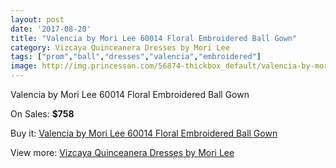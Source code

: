 ```yaml
---
layout: post
date: '2017-08-20'
title: "Valencia by Mori Lee 60014 Floral Embroidered Ball Gown"
category: Vizcaya Quinceanera Dresses by Mori Lee
tags: ["prom","ball","dresses","valencia","embroidered"]
image: http://img.princessan.com/56874-thickbox_default/valencia-by-mori-lee-60014-floral-embroidered-ball-gown.jpg
---
```

Valencia by Mori Lee 60014 Floral Embroidered Ball Gown

On Sales: **$758**
<a href="https://www.princessan.com/en/25299-valencia-by-mori-lee-60014-floral-embroidered-ball-gown.html"><amp-img layout="responsive" width="600" height="600" src="//img.princessan.com/56874-thickbox_default/valencia-by-mori-lee-60014-floral-embroidered-ball-gown.jpg" alt="Valencia by Mori Lee 60014 Floral Embroidered Ball Gown 0" /></a>
<a href="https://www.princessan.com/en/25299-valencia-by-mori-lee-60014-floral-embroidered-ball-gown.html"><amp-img layout="responsive" width="600" height="600" src="//img.princessan.com/56878-thickbox_default/valencia-by-mori-lee-60014-floral-embroidered-ball-gown.jpg" alt="Valencia by Mori Lee 60014 Floral Embroidered Ball Gown 1" /></a>
<a href="https://www.princessan.com/en/25299-valencia-by-mori-lee-60014-floral-embroidered-ball-gown.html"><amp-img layout="responsive" width="600" height="600" src="//img.princessan.com/56877-thickbox_default/valencia-by-mori-lee-60014-floral-embroidered-ball-gown.jpg" alt="Valencia by Mori Lee 60014 Floral Embroidered Ball Gown 2" /></a>
<a href="https://www.princessan.com/en/25299-valencia-by-mori-lee-60014-floral-embroidered-ball-gown.html"><amp-img layout="responsive" width="600" height="600" src="//img.princessan.com/56876-thickbox_default/valencia-by-mori-lee-60014-floral-embroidered-ball-gown.jpg" alt="Valencia by Mori Lee 60014 Floral Embroidered Ball Gown 3" /></a>
<a href="https://www.princessan.com/en/25299-valencia-by-mori-lee-60014-floral-embroidered-ball-gown.html"><amp-img layout="responsive" width="600" height="600" src="//img.princessan.com/56875-thickbox_default/valencia-by-mori-lee-60014-floral-embroidered-ball-gown.jpg" alt="Valencia by Mori Lee 60014 Floral Embroidered Ball Gown 4" /></a>

Buy it: [Valencia by Mori Lee 60014 Floral Embroidered Ball Gown](https://www.princessan.com/en/25299-valencia-by-mori-lee-60014-floral-embroidered-ball-gown.html "Valencia by Mori Lee 60014 Floral Embroidered Ball Gown")

View more: [Vizcaya Quinceanera Dresses by Mori Lee](https://www.princessan.com/en/151- "Vizcaya Quinceanera Dresses by Mori Lee")